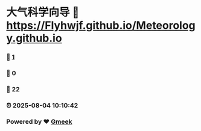 # 大气科学向导 :link: https://Flyhwjf.github.io/Meteorology.github.io 
### :page_facing_up: [1](https://Flyhwjf.github.io/Meteorology.github.io/tag.html) 
### :speech_balloon: 0 
### :hibiscus: 22 
### :alarm_clock: 2025-08-04 10:10:42 
### Powered by :heart: [Gmeek](https://github.com/Meekdai/Gmeek)
